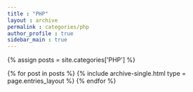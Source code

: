 ```yaml
---
title : "PHP"
layout : archive
permalink : categories/php
author_profile : true
sidebar_main : true
---
```


{% assign posts = site.categories['PHP'] %}

{% for post in posts %}
    {% include archive-single.html type = page.entries_layout %}
{% endfor %}
